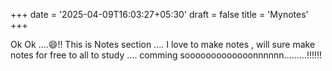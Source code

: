 +++
date = '2025-04-09T16:03:27+05:30'
draft = false
title = 'Mynotes'
+++

Ok Ok ....😄!! This  is Notes section .... I love to make notes , will sure make notes for free to all to study 
.... comming sooooooooooooonnnnnn.........!!!!!!
